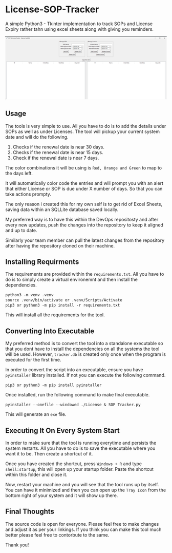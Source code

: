 # License-SOP-Tracker
A simple Python3 - Tkinter implementation to track SOPs and License Expiry rather tahn using excel sheets along with giving you reminders.

![](./snaps/Main.png)

## Usage

The tools is very simple to use. All you have to do is to add the details under SOPs as well as under Licenses. The tool will pickup your current system date and will do the following. 

1. Checks if the renewal date is near 30 days.
2. Checks if the renewal date is near 15 days. 
3. Check if the renewal date is near 7 days. 

The color combinations it will be using is `Red, Orange and Green` to map to the days left. 

It will automatically color code the entries and will prompt you with an alert that either License or SOP is due under X number of days. So that you can take actions prompty. 

The only reason i created this for my own self is to get rid of Excel Sheets, saving data within an SQLLite database saved locally. 

My preferred way is to have this within the DevOps repositosty and after every new updates, push the changes into the repository to keep it aligned and up to date. 

Similarly your team member can pull the latest changes from the repository after having the repository cloned on their machine. 

## Installing Requirments

The requirements are provided within the `requirements.txt`. All you have to do is to simply create a virtual environemnt and then install the dependencies. 

```
python3 -m venv .venv
source .venv/bin/activate or .venv/Scripts/Activate
pip3 or python3 -m pip install -r requirements.txt
```

This will install all the requirements for the tool.

## Converting Into Executable

My preferred method is to convert the tool into a standalone executable so that you dont have to install the dependencies on all the systems the tool will be used. However, `tracker.db` is created only once when the program is executed for the first time. 

In order to convert the script into an executable, ensure you have `pyinstaller` library installed. If not you can execute the following command. 

```
pip3 or python3 -m pip install pyinstaller
```

Once installed, run the following command to make final executable. 

```
pyinstaller --onefile --windowed ./License & SOP Tracker.py
```

This will generate an `exe` file. 

## Executing It On Every System Start

In order to make sure that the tool is running everytime and persists the system restarts. All you have to do is to save the executable where you want it to be. Then create a shortcut of it. 

Once you have created the shortcut, press `Windows + R` and type `shell:startup`, this will open up your startup folder. Paste the shortcut within this folder and close it. 

Now, restart your machine and you will see that the tool runs up by itself. You can have it minimized and then you can open up the `Tray Icon` from the bottom right of your system and it will show up there. 

## Final Thoughts

The source code is open for everyone. Please feel free to make changes and adjust it as per your linkings. If you think you can make this tool much better please feel free to contorbute to the same. 

Thank you! 